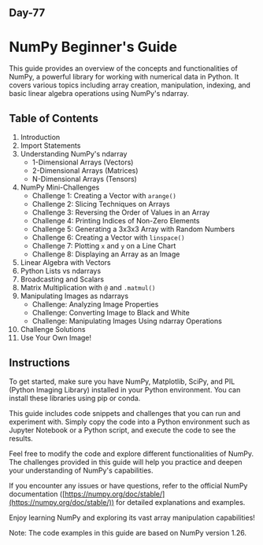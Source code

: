 ## Day-77

# NumPy Beginner's Guide

This guide provides an overview of the concepts and functionalities of NumPy, a powerful library for working with numerical data in Python. It covers various topics including array creation, manipulation, indexing, and basic linear algebra operations using NumPy's ndarray.

## Table of Contents

1.  Introduction
2.  Import Statements
3.  Understanding NumPy's ndarray
    -   1-Dimensional Arrays (Vectors)
    -   2-Dimensional Arrays (Matrices)
    -   N-Dimensional Arrays (Tensors)
4.  NumPy Mini-Challenges
    -   Challenge 1: Creating a Vector with  `arange()`
    -   Challenge 2: Slicing Techniques on Arrays
    -   Challenge 3: Reversing the Order of Values in an Array
    -   Challenge 4: Printing Indices of Non-Zero Elements
    -   Challenge 5: Generating a 3x3x3 Array with Random Numbers
    -   Challenge 6: Creating a Vector with  `linspace()`
    -   Challenge 7: Plotting  `x`  and  `y`  on a Line Chart
    -   Challenge 8: Displaying an Array as an Image
5.  Linear Algebra with Vectors
6.  Python Lists vs ndarrays
7.  Broadcasting and Scalars
8.  Matrix Multiplication with  `@`  and  `.matmul()`
9.  Manipulating Images as ndarrays
    -   Challenge: Analyzing Image Properties
    -   Challenge: Converting Image to Black and White
    -   Challenge: Manipulating Images Using ndarray Operations
10.  Challenge Solutions
11.  Use Your Own Image!

## Instructions

To get started, make sure you have NumPy, Matplotlib, SciPy, and PIL (Python Imaging Library) installed in your Python environment. You can install these libraries using pip or conda.

This guide includes code snippets and challenges that you can run and experiment with. Simply copy the code into a Python environment such as Jupyter Notebook or a Python script, and execute the code to see the results.

Feel free to modify the code and explore different functionalities of NumPy. The challenges provided in this guide will help you practice and deepen your understanding of NumPy's capabilities.

If you encounter any issues or have questions, refer to the official NumPy documentation ([https://numpy.org/doc/stable/](https://numpy.org/doc/stable/)) for detailed explanations and examples.

Enjoy learning NumPy and exploring its vast array manipulation capabilities!

Note: The code examples in this guide are based on NumPy version 1.26.